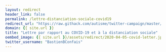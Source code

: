 ```yaml
---
layout: redirect
header_link: false
permalink: /lettre-distanciation-sociale-covid19
redirect_url: "https://raw.githack.com/autisme/twitter-campaign/master/covid-19/distanciation-sociale/lettre-distanciation-sociale.pdf"
domain: {{ site.url }}
title: "Lettre par rapport au COVID-19 et à la distanciation sociale"
oembed_image: {{ site.url }}/assets/redirect/2020-04-05-covid-letter.jpg
twitter_username: "BastienBConfais"
---
```


